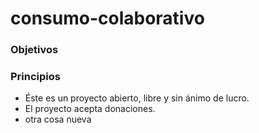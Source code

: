 consumo-colaborativo
====================

### Objetivos


### Principios
- Éste es un proyecto abierto, libre y sin ánimo de lucro.
- El proyecto acepta donaciones.
- otra cosa nueva



